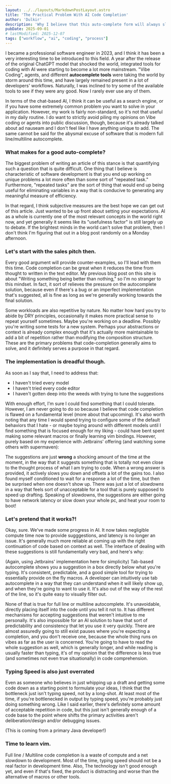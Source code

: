 ```yaml
---
layout: ../../layouts/MarkdownPostLayout.astro
title: 'The Practical Problem With AI Code Completion'
author: 'Dulkir'
description: 'Why I believe that this auto-complete form will always slow you down'
pubDate: 2025-09-01
# lastModified: 2025-12-07
tags: ["workflow", "ai", "coding", "process"]
---
```


I became a professional software engineer in 2023, and I think it has been a very interesting time to be
introduced to this field. A year after the release of the original ChatGPT model that shocked the world,
integrated tools for coding with AI were starting to become a lot more mainstream. "Vibe Coding", agents,
and different **autocomplete tools** were taking the world by storm around this time, and have largely remained
present in a lot of developers' workflows. Naturally, I was inclined to try some of the available tools to see
if they were any good. Now I rarely ever use any of them.

In terms of the chat-based AI, I think it can be useful as a search engine, or if you have some extremely common
problem you want to solve in your application. However, my work is fairly non-standard, so it's not that useful in
my daily routine. I do want to strictly avoid piling my opinions on Vibe coding or agents into public discussion, 
though, because it's already talked about ad nauseam and I don't feel like I have anything unique to add. The same
cannot be said for the abysmal excuse of software that is modern full line/multiline autocomplete.

### What makes for a good auto-complete?
The biggest problem of writing an article of this stance is that quantifying such a question that is quite difficult. 
One thing that I believe is characteristic of software development is that you end up working on unique problems a lot
more often than some sort of "repeated task." Furthermore, "repeated tasks" are the sort of thing that would end up 
being useful for eliminating variables in a way that is conducive to generating any meaningful measure of efficiency.

In that regard, I think subjective measures are the best hope we can get out of this article. Just wanted to be up front 
about setting your expectations. AI as a whole is currently one of the most relevant concepts in the world right now, 
and yet generally it seems like its "usefulness factor" is still largely up to debate. If the brightest minds in the world
can't solve that problem, then I don't think I'm figuring that out in a blog post randomly on a Monday afternoon.

### Let's start with the sales pitch then.
Every good argument will provide counter-examples, so I'll lead with them this time. Code completion can be great
when it reduces the time from thought to written in the text editor. My previous blog post on this site is about
"Writing something being better than nothing," so I'm no stranger to this mindset. In fact, it sort of relieves the 
pressure on the autocomplete solution, because even if there's a bug or an imperfect implementation that's suggested,
all is fine as long as we're generally working towards the final solution. 

Some workloads are also repetitive by nature. No matter how hard you try to abide by DRY principles, occasionally it
makes more practical sense to repeat yourself sometimes. Maybe you're working on a deadline. Possibly you're writing some
tests for a new system. Perhaps your abstractions or context is already complex enough that it's actually more maintainable
to add a bit of repetition rather than modifying the composition structure. These are the primary problems that code-completion
generally aims to solve, and it definitely serves a purpose in that regard.

### The implementation is dreadful though.
As soon as I say that, I need to address that:
- I haven't tried every model
- I haven't tried every code editor
- I haven't gotten deep into the weeds with trying to tune the suggestions

With enough effort, I'm sure I could find something that I could tolerate. However, I am never going to do so because
I believe that code completion is flawed on a fundamental level (more about that upcoming). It's also worth noting that 
any time I would spend trying to configure some of the default behaviors that I hate - or maybe toying around with 
different models until I find something that is focused enough for my liking - could have bent spent making some relevant
macros or finally learning vim bindings. However, purely based on my experience with Jetbrains' offering (and watching 
some others with supermaven):

The suggestions are just **wrong** a shocking amount of the time at the moment, in the way that it suggests something
that is totally not even close to the thought process of what I am trying to code. When a wrong answer is provided, 
it actively slows you down and offsets a lot of the gains too. I also found myself conditioned to wait for a 
response a lot of the time, but then be surprised when one doesn't show up. There was just a lot of *slowdowns* 
in a way that feels sort of unacceptable for a tool that is purely supposed to speed up drafting. Speaking of slowdowns,
the suggestions are either going to have network latency or slow down your whole pc, and heat your room to boot!

### Let's pretend that it works?!
Okay, sure. We've made some progress in AI. It now takes negligible compute time now to provide sugggestions, and
latency is no longer an issue. It's generally much more reliable at coming up with the right continuation of code 
based on context as well. The interface of dealing with these suggestions is still fundamentally very bad, and here's why:

(Again, using Jetbrains' implementation here for simplicity)
Tab-based autocomplete shows you a suggestion in a box directly below what you're typing. It's consistent, predictable,
and a good simple tool for trying to essentially provide on the fly macros. A developer can intuitively use tab autocomplete
in a way that they can understand when it will likely show up, and when they're going to want to use it. It's also out
of the way of the rest of the line, so it's quite easy to visually filter out.

None of that is true for full line or multiline autocomplete. It's unavoidable, directly placing itself into the code
until you tell it not to. It has different mechanisms for accepting suggestions that weren't intuitive to me personally.
It's also impossible for an AI solution to have that sort of predictability and consistency that let you use it very
quickly. There are almost assuredly going to still exist pauses where you're expecting a completion, and you don't receive one,
because the whole thing runs on vibes as far as the user is concerned. You're going to have to read the whole suggestion
as well, which is generally longer, and while reading is usually faster than typing, it's of my opinion that the difference is
less true (and sometimes not even true situationally) in code comprehension.

### Typing Speed is also just overrated
Even as someone who believes in just whipping up a draft and getting some code down as a starting point to formulate
your ideas, I think that the bottleneck just isn't typing speed, not by a long-shot. At least most of the time, if you're
bottlenecked in output by typing speed, you're probably just doing something wrong. Like I said earlier, there's definitely 
some amount of acceptable repetition in code, but this just isn't generally enough of a code base to the point where 
shifts the primary activities aren't deliberation/design and/or debugging issues. 

(This is coming from a primary Java developer!)

### Time to learn vim.
Full line / Multiline code completion is a waste of compute and a net slowdown to development. Most of the time, typing
speed should not be a real factor in development time. Also, The technology isn't good enough yet, and even if that's 
fixed, the product is distracting and worse than the alternative of macros or other tools.